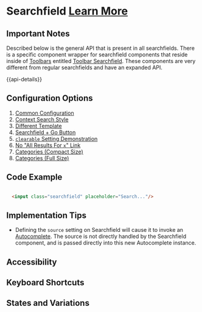 # Searchfield  [Learn More](https://soho.infor.com/index.php?p=component/search-box)

## Important Notes

Described below is the general API that is present in all searchfields.  There is a specific component wrapper for searchfield components that reside inside of [Toolbars](/components/toolbar/) entitled [Toolbar Searchfield](/components/toolbar-searchfield).  These components are very different from regular searchfields and have an expanded API.

{{api-details}}

## Configuration Options

1. [Common Configuration](/components/searchfield/example-index.html)
2. [Context Search Style](/components/searchfield/example-context-search-style.html)
3. [Different Template](/components/searchfield/example-different-template.html)
4. [Searchfield + Go Button](/components/searchfield/example-go-button.html)
5. [`clearable` Setting Demonstration](/components/searchfield/example-clearable.html)
6. [No "All Results For `x`" Link](/components/searchfield/example-no-all-results-link.html)
7. [Categories (Compact Size)](/components/searchfield/example-categories-short.html)
8. [Categories (Full Size)](/components/searchfield/example-categories-full.html)

## Code Example

```html

  <input class="searchfield" placeholder="Search..."/>


```

## Implementation Tips

- Defining the `source` setting on Searchfield will cause it to invoke an [Autocomplete](/components/autocomplete).  The source is not directly handled by the Searchfield component, and is passed directly into this new Autocomplete instance.

## Accessibility

## Keyboard Shortcuts

## States and Variations
